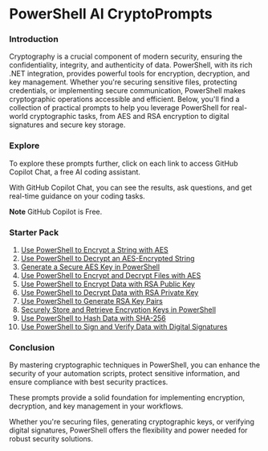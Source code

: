 # PowerShell AI CryptoPrompts

### Introduction  
Cryptography is a crucial component of modern security, ensuring the confidentiality, integrity, and authenticity of data. PowerShell, with its rich .NET integration, provides powerful tools for encryption, decryption, and key management. Whether you're securing sensitive files, protecting credentials, or implementing secure communication, PowerShell makes cryptographic operations accessible and efficient. Below, you'll find a collection of practical prompts to help you leverage PowerShell for real-world cryptographic tasks, from AES and RSA encryption to digital signatures and secure key storage.

### Explore

To explore these prompts further, click on each link to access GitHub Copilot Chat, a free AI coding assistant. 

With GitHub Copilot Chat, you can see the results, ask questions, and get real-time guidance on your coding tasks.

**Note** GitHub Copilot is Free.

### Starter Pack

1. [Use PowerShell to Encrypt a String with AES](https://github.com/copilot?prompt=use%20powershell%20to%20encrypt%20a%20string%20with%20aes)  
2. [Use PowerShell to Decrypt an AES-Encrypted String](https://github.com/copilot?prompt=use%20powershell%20to%20decrypt%20an%20aes-encrypted%20string)  
3. [Generate a Secure AES Key in PowerShell](https://github.com/copilot?prompt=generate%20a%20secure%20aes%20key%20in%20powershell)  
4. [Use PowerShell to Encrypt and Decrypt Files with AES](https://github.com/copilot?prompt=use%20powershell%20to%20encrypt%20and%20decrypt%20files%20with%20aes)  
5. [Use PowerShell to Encrypt Data with RSA Public Key](https://github.com/copilot?prompt=use%20powershell%20to%20encrypt%20data%20with%20rsa%20public%20key)  
6. [Use PowerShell to Decrypt Data with RSA Private Key](https://github.com/copilot?prompt=use%20powershell%20to%20decrypt%20data%20with%20rsa%20private%20key)  
7. [Use PowerShell to Generate RSA Key Pairs](https://github.com/copilot?prompt=use%20powershell%20to%20generate%20rsa%20key%20pairs)  
8. [Securely Store and Retrieve Encryption Keys in PowerShell](https://github.com/copilot?prompt=securely%20store%20and%20retrieve%20encryption%20keys%20in%20powershell)  
9. [Use PowerShell to Hash Data with SHA-256](https://github.com/copilot?prompt=use%20powershell%20to%20hash%20data%20with%20sha-256)  
10. [Use PowerShell to Sign and Verify Data with Digital Signatures](https://github.com/copilot?prompt=use%20powershell%20to%20sign%20and%20verify%20data%20with%20digital%20signatures)  

### Conclusion  
By mastering cryptographic techniques in PowerShell, you can enhance the security of your automation scripts, protect sensitive information, and ensure compliance with best security practices.

These prompts provide a solid foundation for implementing encryption, decryption, and key management in your workflows.

Whether you're securing files, generating cryptographic keys, or verifying digital signatures, PowerShell offers the flexibility and power needed for robust security solutions.